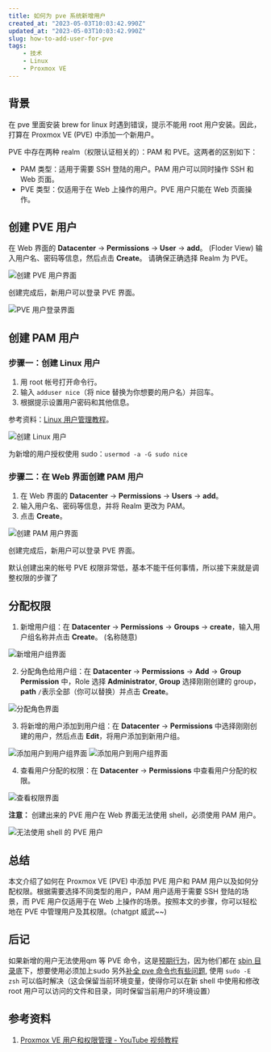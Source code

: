 ```yaml
---
title: 如何为 pve 系统新增用户
created_at: "2023-05-03T10:03:42.990Z"
updated_at: "2023-05-03T10:03:42.990Z"
slug: how-to-add-user-for-pve
tags:
    - 技术
    - Linux
    - Proxmox VE
---
```


## 背景

在 pve 里面安装 brew for linux 时遇到错误，提示不能用 root 用户安装。因此，打算在 Proxmox VE (PVE) 中添加一个新用户。

PVE 中存在两种 realm（权限认证相关的）：PAM 和 PVE。这两者的区别如下：

*   PAM 类型：适用于需要 SSH 登陆的用户。PAM 用户可以同时操作 SSH 和 Web 页面。
*   PVE 类型：仅适用于在 Web 上操作的用户。PVE 用户只能在 Web 页面操作。

## 创建 PVE 用户

在 Web 界面的 **Datacenter** -> **Permissions** -> **User** -> **add**。 (Floder View)
输入用户名、密码等信息，然后点击 **Create**。
请确保正确选择 Realm 为 PVE。

![创建 PVE 用户界面](./image_1683092270219_0.png)

创建完成后，新用户可以登录 PVE 界面。

![PVE 用户登录界面](./截图_2023-05-02_23-38-22_1683092500031_0.png)

## 创建 PAM 用户

### 步骤一：创建 Linux 用户

1.  用 root 帐号打开命令行。
2.  输入 `adduser nice`（将 nice 替换为你想要的用户名）并回车。
3.  根据提示设置用户密码和其他信息。

参考资料：[Linux 用户管理教程](https://www.runoob.com/linux/linux-user-manage.html)。

![创建 Linux 用户](./image_1683093175613_0.png)

为新增的用户授权使用 sudo：`usermod -a -G sudo nice`

### 步骤二：在 Web 界面创建 PAM 用户

1.  在 Web 界面的 **Datacenter** -> **Permissions** -> **Users** -> **add**。
2.  输入用户名、密码等信息，并将 Realm 更改为 PAM。
3.  点击 **Create**。

![创建 PAM 用户界面](./image_1683095319870_0.png)

创建完成后，新用户可以登录 PVE 界面。

默认创建出来的帐号 PVE 权限非常低，基本不能干任何事情，所以接下来就是调整权限的步骤了

## 分配权限

1.  新增用户组：在 **Datacenter** -> **Permissions** -> **Groups** -> **create**，输入用户组名称并点击 **Create**。 (名称随意)

![新增用户组界面](./截图_2023-05-03_00-39-00_1683096015803_0.png)

2.  分配角色给用户组：在 **Datacenter** -> **Permissions** -> **Add** -> **Group Permission** 中，Role 选择 **Administrator**, **Group** 选择刚刚创建的 group， **path** `/`表示全部（你可以替换）并点击 **Create**。

![分配角色界面](./image_1683096001054_0.png)

3.  将新增的用户添加到用户组：在 **Datacenter** -> **Permissions** 中选择刚刚创建的用户，然后点击 **Edit**，将用户添加到新用户组。

![添加用户到用户组界面](./image_1683096067286_0.png)
![添加用户到用户组界面](./image_1683096089900_0.png)

4.  查看用户分配的权限：在 **Datacenter** -> **Permissions** 中查看用户分配的权限。

![查看权限界面](./image_1683096311720_0.png)

**注意：** 创建出来的 PVE 用户在 Web 界面无法使用 shell，必须使用 PAM 用户。

![无法使用 shell 的 PVE 用户](./image_1683096413136_0.png)

## 总结

本文介绍了如何在 Proxmox VE (PVE) 中添加 PVE 用户和 PAM 用户以及如何分配权限。根据需要选择不同类型的用户，PAM 用户适用于需要 SSH 登陆的场景，而 PVE 用户仅适用于在 Web 上操作的场景。按照本文的步骤，你可以轻松地在 PVE 中管理用户及其权限。(chatgpt 威武~~)

## 后记

如果新增的用户无法使用qm 等 PVE 命令，这是[预期行为](https://forum.proxmox.com/threads/qm-set-command-not-found.45244)，因为他们都在 [sbin 目录](https://askubuntu.com/questions/972611/why-does-sbin-not-included-in-path-for-new-user)底下，想要使用必须加上sudo
另外[补全 pve 命令也有些问题](https://forum.proxmox.com/threads/problem-in-using-sudo-and-bash-compeletion.55915/), 使用 `sudo -E zsh` 可以临时解决（这会保留当前环境变量，使得你可以在新 shell 中使用和修改 root 用户可以访问的文件和目录，同时保留当前用户的环境设置）

## 参考资料

1.  [Proxmox VE 用户和权限管理 - YouTube 视频教程](https://www.youtube.com/watch?v=frnILOGmATs\&t=451s)
